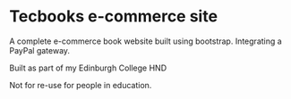 # Tecbooks e-commerce site

A complete e-commerce book website built using bootstrap. Integrating a PayPal gateway. 

Built as part of my Edinburgh College HND

Not for re-use for people in education.
